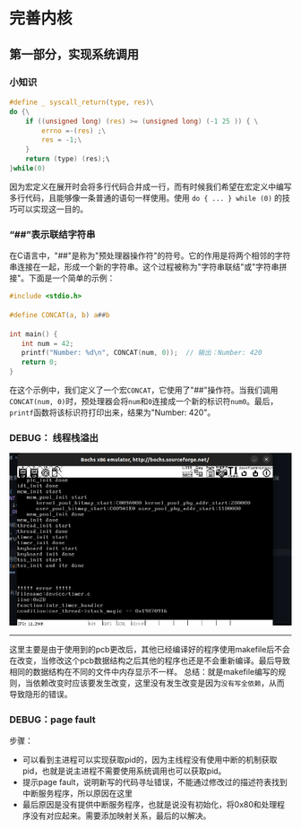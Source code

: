 # 完善内核

## 第一部分，实现系统调用
### 小知识

```c
#define _ syscall_return(type, res)\
do {\
    if ((unsigned long) (res) >= (unsigned long) (-1 25 )) { \
        errno =-(res) ;\
        res = -1;\
    }
    return (type) (res);\
}while(0)
```

因为宏定义在展开时会将多行代码合并成一行，而有时候我们希望在宏定义中编写多行代码，且能够像一条普通的语句一样使用。使用 ``do { ... } while (0)`` 的技巧可以实现这一目的。



### “##”表示联结字符串

在C语言中，"##"是称为"预处理器操作符"的符号。它的作用是将两个相邻的字符串连接在一起，形成一个新的字符串。这个过程被称为"字符串联结"或"字符串拼接"。下面是一个简单的示例：

```c
#include <stdio.h>

#define CONCAT(a, b) a##b

int main() {
   int num = 42;
   printf("Number: %d\n", CONCAT(num, 0));  // 输出：Number: 420
   return 0;
}
```

在这个示例中，我们定义了一个宏`CONCAT`，它使用了"##"操作符。当我们调用`CONCAT(num, 0)`时，预处理器会将`num`和`0`连接成一个新的标识符`num0`。最后，`printf`函数将该标识符打印出来，结果为"Number: 420"。


### DEBUG： 线程栈溢出
![Alt text](image/statckovererror.png)

---
这里主要是由于使用到的pcb更改后，其他已经编译好的程序使用makefile后不会在改变，当修改这个pcb数据结构之后其他的程序也还是不会重新编译。最后导致相同的数据结构在不同的文件中内存显示不一样。
总结：就是makefile编写的规则，当依赖改变时应该要发生改变，这里没有发生改变是因为``没有写全依赖``，从而导致隐形的错误。

### DEBUG：page fault


步骤：  
- 可以看到主进程可以实现获取pid的，因为主线程没有使用中断的机制获取pid，也就是说主进程不需要使用系统调用也可以获取pid。  
- 提示page fault，说明新写的代码寻址错误，不能通过修改过的描述符表找到中断服务程序，所以原因在这里
- 最后原因是没有提供中断服务程序，也就是说没有初始化，将0x80和处理程序没有对应起来。需要添加映射关系，最后的以解决。